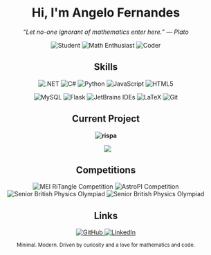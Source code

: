 <!-- Modern, Professional, Badge-Focused GitHub Profile README for s1-lver -->
<h1 align="center">Hi, I'm Angelo Fernandes</h1>
<p align="center"><em>“Let no-one ignorant of mathematics enter here.” — Plato</em></p>

<p align="center">
  <img src="https://img.shields.io/badge/Student-30363D?style=for-the-badge&logo=google-scholar&logoColor=white" alt="Student" />
  <img src="https://img.shields.io/badge/Math_Enthusiast-30363D?style=for-the-badge&logo=matrix&logoColor=white" alt="Math Enthusiast" />
  <img src="https://img.shields.io/badge/Coder-30363D?style=for-the-badge&logo=coder&logoColor=white" alt="Coder" />
</p>
<h2 align="center">Skills</h2>

<p align="center">
  <!-- Profile Badges: Professional, Modern, and Visible on Light/Dark -->
  <img src="https://img.shields.io/badge/.NET-512BD4?style=for-the-badge&logo=dotnet&logoColor=white" alt=".NET" />
  <img src="https://img.shields.io/badge/C%23-239120?style=for-the-badge&logo=csharp&logoColor=white" alt="C#" />
  <img src="https://img.shields.io/badge/Python-3776AB?style=for-the-badge&logo=python&logoColor=white" alt="Python" />
  <img src="https://img.shields.io/badge/JavaScript-F7DF1E?style=for-the-badge&logo=javascript&logoColor=222" alt="JavaScript" />
  <img src="https://img.shields.io/badge/HTML5-E34F26?style=for-the-badge&logo=html5&logoColor=white" alt="HTML5" />
</p>
<p align="center"> 
  <img src="https://img.shields.io/badge/MySQL-4479A1?style=for-the-badge&logo=mysql&logoColor=white" alt="MySQL" />
  <img src="https://img.shields.io/badge/Flask-000?style=for-the-badge&logo=flask&logoColor=white" alt="Flask" />
  <img src="https://img.shields.io/badge/JetBrains_IDEs-000?style=for-the-badge&logo=jetbrains&logoColor=white" alt="JetBrains IDEs" />
  <img src="https://img.shields.io/badge/LaTeX-008080?style=for-the-badge&logo=latex&logoColor=white" alt="LaTeX" />
  <img src="https://img.shields.io/badge/Git-F05032?style=for-the-badge&logo=git&logoColor=white" alt="Git" />
</p>

<h2 align="center">Current Project</h2>

<p align="center">
  <a href="https://github.com/s1-lver/rispa" style="font-weight:bold; text-decoration:none;">
    <img src="https://img.shields.io/badge/Currently_Working_On-rispa-6e40c9?style=for-the-badge&logo=github&logoColor=white" alt="rispa" />
  </a>
</p>
<p align="center">
  <img src="https://img.shields.io/github/last-commit/s1-lver/rispa?style=flat-square&color=36b37e&label=Last%20commit&logoColor=white" style="margin-left: 0.5em; vertical-align: middle;" />
</p>

<h2 align="center">Competitions</h2>

<p align="center" style="margin-bottom:0;">
  <img src="https://img.shields.io/badge/MEI_RiTangle-118ab2?style=for-the-badge&logo=libreoffice-math&logoColor=white" alt="MEI RiTangle Competition" />
  <img src="https://img.shields.io/badge/AstroPI_Competition-21a179?style=for-the-badge&logo=raspberry-pi&logoColor=white" alt="AstroPI Competition" />
</p>
<p align="center" style="margin-top:0;">
  <img src="https://img.shields.io/badge/Senior_British_Physics_Olympiad-a07cc7?style=for-the-badge&logo=taichi-graphics&logoColor=white" alt="Senior British Physics Olympiad" />
  <img src="https://img.shields.io/badge/CanSat-fb8b1e?style=for-the-badge&logo=rocket&logoColor=white" alt="Senior British Physics Olympiad" />
</p>

<h2 align="center">Links</h2>

<p align="center">
  <a href="https://github.com/s1-lver">
    <img src="https://img.shields.io/badge/GitHub-181717?style=for-the-badge&logo=github&logoColor=white" alt="GitHub" />
  </a>
  <a href="https://www.linkedin.com/in/angelo-s-fernandes">
    <img src="https://img.shields.io/badge/LinkedIn-0A66C2?style=for-the-badge&logo=indeed&logoColor=white" alt="LinkedIn" />
  </a>
</p>

<p align="center">
  <sub>Minimal. Modern. Driven by curiosity and a love for mathematics and code.</sub>
</p>
